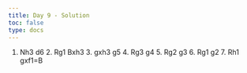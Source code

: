 ```yaml
---
title: Day 9 - Solution
toc: false
type: docs
---
```


1. Nh3 d6 2. Rg1 Bxh3 3. gxh3 g5 4. Rg3 g4 5. Rg2 g3 6. Rg1 g2 7. Rh1 gxf1=B

<!--
<br>
<br>
<iframe 
    style="width: 100%; height: 80vh;" 
    src="https://lichess.org/study/embed/PrONOirR/4NFml2tJ" 
    frameborder="0">
</iframe>
-->
